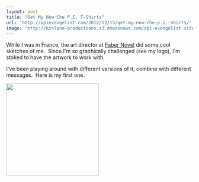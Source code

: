 ```yaml
---
layout: post
title: "Get My New Che P.I. T-Shirts"
url: 'http://apievangelist.com/2012/12/13/get-my-new-che-p.i.-shirts/'
image: 'http://kinlane-productions.s3.amazonaws.com/api-evangelist-site/blog/kin-lane-che-pi-red.jpg'
---
```


While I was in France, the art director at [Faber Novel][1] did some cool sketches of me.  Since I'm so graphically challenged (see my logo), I'm stoked to have the artwork to work with.

I've been playing around with different versions of it, combine with different messages.  Here is my first one.

<img class="c1" src="https://s3.amazonaws.com/kinlane-productions/api-evangelist/t-shirts/kin-lane-che-pi-red.jpg" alt="" width="250" />

   [1]: http://www.fabernovel.com/en/

